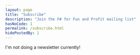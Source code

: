 ```yaml
---
layout: page
title: "Subscribe"
description: "Join the F# for Fun and Profit mailing list"
hasNoCode: 1
permalink: /subscribe.html
hidePostedBy: 1
---
```



I'm not doing a newsletter currently!


